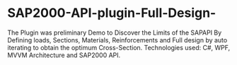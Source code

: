 # SAP2000-API-plugin-Full-Design-
The Plugin was preliminary Demo to Discover the Limits of the SAPAPI  By Defining loads, Sections, Materials, Reinforcements and Full design by auto iterating to obtain the optimum Cross-Section. Technologies used: C#, WPF, MVVM Architecture and SAP2000 API.
